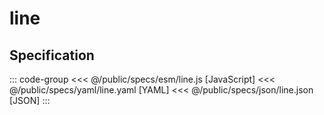 <script setup>
  import { reset } from '@uwdata/vgplot';
  reset();
</script>

# line

<Example spec="/specs/yaml/line.yaml" />

## Specification

::: code-group
<<< @/public/specs/esm/line.js [JavaScript]
<<< @/public/specs/yaml/line.yaml [YAML]
<<< @/public/specs/json/line.json [JSON]
:::
